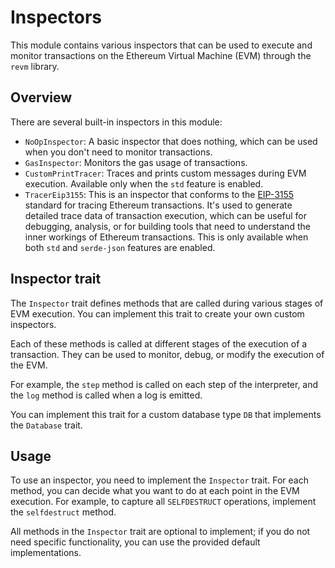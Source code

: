 # Inspectors

This module contains various inspectors that can be used to execute and monitor transactions on the Ethereum Virtual Machine (EVM) through the `revm` library.

## Overview

There are several built-in inspectors in this module:

- `NoOpInspector`: A basic inspector that does nothing, which can be used when you don't need to monitor transactions.
- `GasInspector`: Monitors the gas usage of transactions.
- `CustomPrintTracer`:
  Traces and prints custom messages during EVM execution.
  Available only when the `std` feature is enabled.
- `TracerEip3155`:
  This is an inspector that conforms to the [EIP-3155](https://eips.ethereum.org/EIPS/eip-3155) standard for tracing Ethereum transactions.
  It's used to generate detailed trace data of transaction execution, which can be useful for debugging, analysis, or for building tools that need to understand the inner workings of Ethereum transactions.
  This is only available when both `std` and `serde-json` features are enabled.

## Inspector trait

The `Inspector` trait defines methods that are called during various stages of EVM execution.
You can implement this trait to create your own custom inspectors.

Each of these methods is called at different stages of the execution of a transaction.
They can be used to monitor, debug, or modify the execution of the EVM.

For example, the `step` method is called on each step of the interpreter, and the `log` method is called when a log is emitted.

You can implement this trait for a custom database type `DB` that implements the `Database` trait.

## Usage

To use an inspector, you need to implement the `Inspector` trait.
For each method, you can decide what you want to do at each point in the EVM execution.
For example, to capture all `SELFDESTRUCT` operations, implement the `selfdestruct` method.

All methods in the `Inspector` trait are optional to implement; if you do not need specific functionality, you can use the provided default implementations.
